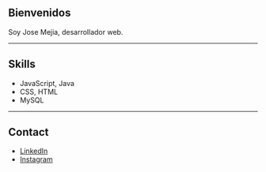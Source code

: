 ## Bienvenidos
Soy Jose Mejia, desarrollador web.

--- 

## Skills
- JavaScript, Java
- CSS, HTML
- MySQL

---

## Contact
- [LinkedIn](https://www.linkedin.com/in/jose-mejia-3ab5a7232)
- [Instagram](https://www.instagram.com/jmrx_21/)
